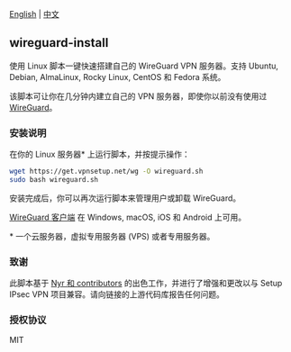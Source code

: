 [English](README.md) | [中文](README-zh.md)

## wireguard-install

使用 Linux 脚本一键快速搭建自己的 WireGuard VPN 服务器。支持 Ubuntu, Debian, AlmaLinux, Rocky Linux, CentOS 和 Fedora 系统。

该脚本可让你在几分钟内建立自己的 VPN 服务器，即使你以前没有使用过 [WireGuard](https://www.wireguard.com)。

### 安装说明

在你的 Linux 服务器\* 上运行脚本，并按提示操作：

```bash
wget https://get.vpnsetup.net/wg -O wireguard.sh
sudo bash wireguard.sh
```

安装完成后，你可以再次运行脚本来管理用户或卸载 WireGuard。

[WireGuard 客户端](https://www.wireguard.com/install/) 在 Windows, macOS, iOS 和 Android 上可用。

\* 一个云服务器，虚拟专用服务器 (VPS) 或者专用服务器。

### 致谢

此脚本基于 [Nyr 和 contributors](https://github.com/Nyr/wireguard-install) 的出色工作，并进行了增强和更改以与 Setup IPsec VPN 项目兼容。请向链接的上游代码库报告任何问题。

### 授权协议

MIT
